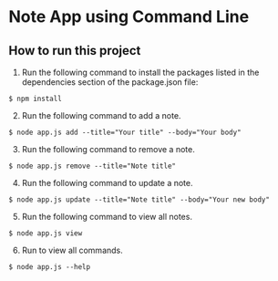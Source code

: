 # Note App using Command Line 

## How to run this project
1. Run the following command to install the packages listed in the dependencies section of the package.json file:
``` 
$ npm install 
```

2. Run the following command to add a note.
```
$ node app.js add --title="Your title" --body="Your body"
```

3. Run the following command to remove a note.
```
$ node app.js remove --title="Note title"
```

4. Run the following command to update a note.
```
$ node app.js update --title="Note title" --body="Your new body"
```

5. Run the following command to view all notes.
```
$ node app.js view
```

6. Run to view all commands.
```
$ node app.js --help
```